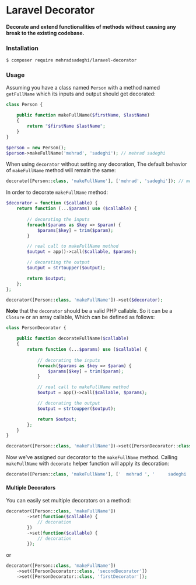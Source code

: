 # Laravel Decorator
#### Decorate and extend functionalities of methods without causing any break to the existing codebase.

### Installation
`$ composer require mehradsadeghi/laravel-decorator`

### Usage
Assuming you have a class named `Person` with a method named `getFullName` which its inputs and output should get decorated:

```php
class Person {

    public function makeFullName($firstName, $lastName)
    {
        return "$firstName $lastName";
    }
}

$person = new Person();
$person->makeFullName('mehrad', 'sadeghi'); // mehrad sadeghi

```
When using `decorator` without setting any decoration, The default behavior of `makeFullName` method will remain the same:

```php
decorate([Person::class, 'makeFullName'], ['mehrad', 'sadeghi']); // mehrad sadeghi
```

In order to decorate `makeFullName` method:
 
```php
$decorator = function ($callable) {
    return function (...$params) use ($callable) {
    
        // decorating the inputs
        foreach($params as $key => $param) {
            $params[$key] = trim($param);
        }

        // real call to makeFullName method
        $output = app()->call($callable, $params);

        // decorating the output
        $output = strtoupper($output);

        return $output;
    };
};

decorator([Person::class, 'makeFullName'])->set($decorator);

```
**Note** that the `decorator` should be a valid PHP callable. So it can be a `Closure` or an array callable, Which can be defined as follows:

```php
class PersonDecorator {

    public function decorateFullName($callable)
    {
        return function (...$params) use ($callable) {
        
            // decorating the inputs
            foreach($params as $key => $param) {
                $params[$key] = trim($param);
            }

            // real call to makeFullName method
            $output = app()->call($callable, $params);

            // decorating the output
            $output = strtoupper($output);

            return $output;
        };
    }
}

decorator([Person::class, 'makeFullName'])->set([PersonDecorator::class, 'decorateFullName']);

```

Now we've assigned our decorator to the `makeFullName` method. Calling `makeFullName` with `decorate` helper function will apply its decoration:

```php
decorate([Person::class, 'makeFullName'], ['  mehrad ', '     sadeghi ']); // MEHRAD SADEGHI

```
#### Multiple Decorators
You can easily set multiple decorators on a method:

```php
decorator([Person::class, 'makeFullName'])
        ->set(function($callable) {
            // decoration
        })
        ->set(function($callable) {
            // decoration
        });
```
or
```php
decorator([Person::class, 'makeFullName'])
    ->set([PersonDecorator::class, 'secondDecorator'])
    ->set([PersonDecorator::class, 'firstDecorator']);
```